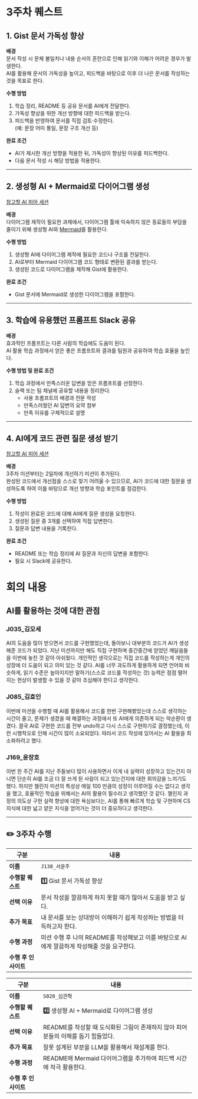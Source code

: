 # 3주차 퀘스트

## 1. Gist 문서 가독성 향상

**배경**  
문서 작성 시 문체 불일치나 내용 순서의 혼란으로 인해 읽기와 이해가 어려운 경우가 발생한다.  
AI를 활용해 문서의 가독성을 높이고, 피드백을 바탕으로 이후 더 나은 문서를 작성하는 것을 목표로 한다.

**수행 방법**

1. 학습 정리, README 등 공유 문서를 AI에게 전달한다.
2. 가독성 향상을 위한 개선 방향에 대한 피드백을 받는다.
3. 피드백을 반영하여 문서를 직접 검토·수정한다.  
   (예: 문장 어미 통일, 문장 구조 개선 등)

**완료 조건**

- AI가 제시한 개선 방향을 적용한 뒤, 가독성이 향상된 이유를 피드백한다.
- 다음 문서 작성 시 해당 방법을 적용한다.

---

## 2. 생성형 AI + Mermaid로 다이어그램 생성

[참고할 AI 피어 세션](https://lucas.codesquad.kr/boostcamp-2025/digest/u/be519e3cb38b87386c5c1f724b41f25f:3bda3106f16ab48b9552b8abea9cd4a7)

**배경**  
다이어그램 제작이 필요한 과제에서, 다이어그램 툴에 익숙하지 않은 동료들의 부담을 줄이기 위해 생성형 AI와 [Mermaid](https://mermaid.js.org/)를 활용한다.

**수행 방법**

1. 생성형 AI에 다이어그램 제작에 필요한 코드나 구조를 전달한다.
2. AI로부터 Mermaid 다이어그램 코드 형태로 변환된 결과를 받는다.
3. 생성된 코드로 다이어그램을 제작해 Gist에 활용한다.

**완료 조건**

- Gist 문서에 Mermaid로 생성한 다이어그램을 포함한다.

---

## 3. 학습에 유용했던 프롬프트 Slack 공유

**배경**  
효과적인 프롬프트는 다른 사람의 학습에도 도움이 된다.  
AI 활용 학습 과정에서 얻은 좋은 프롬프트와 결과를 팀원과 공유하여 학습 효율을 높인다.

**수행 방법 및 완료 조건**

1. 학습 과정에서 만족스러운 답변을 얻은 프롬프트를 선정한다.
2. 슬랙 또는 팀 채널에 공유할 내용을 정리한다.
   - 사용 프롬프트의 배경과 전문 작성
   - 만족스러웠던 AI 답변의 요약 첨부
   - 만족 이유를 구체적으로 설명

---

## 4. AI에게 코드 관련 질문 생성 받기

[참고할 AI 피어 세션](https://lucas.codesquad.kr/boostcamp-2025/digest/u/4dcc8f92951bf9932aaa4198f166e4ed:c52e710bf74a036f23644fbf428bf6fd)

**배경**  
3주차 미션부터는 2일차에 개선하기 미션이 추가된다.  
완성된 코드에서 개선점을 스스로 찾기 어려울 수 있으므로, AI가 코드에 대한 질문을 생성하도록 하여 이를 바탕으로 개선 방향과 학습 포인트를 점검한다.

**수행 방법**

1. 작성이 완료된 코드에 대해 AI에게 질문 생성을 요청한다.
2. 생성된 질문 중 3개를 선택하여 직접 답변한다.
3. 질문과 답변 내용을 기록한다.

**완료 조건**

- README 또는 학습 정리에 AI 질문과 자신의 답변을 포함한다.
- 필요 시 Slack에 공유한다.

# 회의 내용

## AI를 활용하는 것에 대한 관점

### J035\_김모세

AI의 도움을 많이 받으면서 코드를 구현했었는데, 돌아보니 대부분의 코드가 AI가 생성해준 코드가 되었다. 지난 미션까지만 해도 직접 구현하며 중간중간에 얻었던 깨달음들을 이번에 놓친 것 같아 아쉬웠다. 개인적인 생각으로는 직접 코드를 작성하는게 개인의 성장에 더 도움이 되고 의미 있는 것 같다. AI를 너무 과도하게 활용하게 되면 언어와 비슷하게, 읽기 수준은 높아지지만 말하기(스스로 코드를 작성하는 것) 능력은 점점 떨어지는 현상이 발생할 수 있을 것 같아 조심해야 한다고 생각한다.

### J085\_김효인

이번에 미션을 수행할 때 AI를 활용해서 코드를 한번 구현해봤었는데 스스로 생각하는 시간이 줄고, 문제가 생겼을 때 해결하는 과정에서 또 AI에게 의존하게 되는 악순환이 생겼다. 결국 AI로 구현한 코드를 전부 undo하고 다시 스스로 구현하기로 결정했는데, 이런 시행착오로 인해 시간이 많이 소요되었다. 따라서 코드 작성에 있어서는 AI 활용을 최소화하려고 했다.

### J169\_윤장호

이번 한 주간 AI를 지난 주들보다 많이 사용하면서 이게 내 실력이 성장하고 있는건지 아니면 단순히 AI를 조금 더 잘 쓰게 된 사람이 되고 있는건지에 대한 회의감을 느끼기도 했다. 하지만 챌린지 미션의 특성상 매일 100 만큼의 성장이 이루어질 수는 없다고 생각을 했고, 효율적인 학습을 위해서는 AI의 활용이 필수라고 생각했던 것 같다. 챌린지 과정의 의도상 구현 실력 향상에 대한 욕심보다는, AI를 통해 빠르게 학습 및 구현하며 CS 지식에 대한 넓고 얕은 지식을 얻어가는 것이 더 중요하다고 생각한다.


---

## ✏️ 3주차 수행


| 구분 | 내용 |
| --- | --- |
| **이름** | `J138_서윤주` |
| **수행할 퀘스트** | **1️⃣** Gist 문서 가독성 향상 |
| **선택 이유** | 문서 작성을 깔끔하게 하지 못할 때가 많아서 도움을 받고 싶다. |
| **추가 목표** | 내 문서를 보는 상대방이 이해하기 쉽게 작성하는 방법을 터득하고자 한다. |
| **수행 과정** | 미션 수행 후 나의 README를 작성해보고 이를 바탕으로 AI에게 깔끔하게 작성해줄 것을 요구한다. |
| **수행 후 인사이트** |  |

| 구분 | 내용 |
| --- | --- |
| **이름** | `S020_심관혁` |
| **수행할 퀘스트** | **2️⃣** 생성형 AI + Mermaid로 다이어그램 생성 |
| **선택 이유** | README를 작성할 때 도식화된 그림이 존재하지 않아 피어분들의 이해를 돕기 힘들었다. |
| **추가 목표** | 잘못 설계된 부분을 LLM을 활용해서 재설계를 한다. |
| **수행 과정** | README에 Mermaid 다이어그램을 추가하여 피드백 시간에 적극 활용한다. |
| **수행 후 인사이트** |  |
